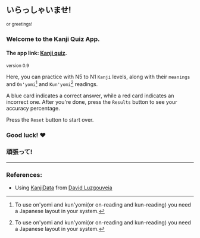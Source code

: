 ## いらっしゃいませ!
<sub> or greetings! </sub>

### Welcome to the Kanji Quiz App.
#### The app link: [Kanji quiz](https://vladimirkobranov.github.io/kanji-quiz/).
<sub>version 0.9</sub>

Here, you can practice with N5 to N1 `Kanji` levels, along with their `meanings` and `On'yomi`[^1] and `Kun'yomi`[^1] readings.

A blue card indicates a correct answer, while a red card indicates an incorrect one.
After you're done, press the `Results` button to see your accuracy percentage.

Press the `Reset` button to start over.

### Good luck! :heart:

### 頑張って!


[^1]: To use on'yomi and kun'yomi(or on-reading and kun-reading) you need a Japanese layout in your system.


---

### References:

* Using [KanjiData](https://github.com/davidluzgouveia/kanji-data) from [David Luzgouveia](https://github.com/davidluzgouveia)
